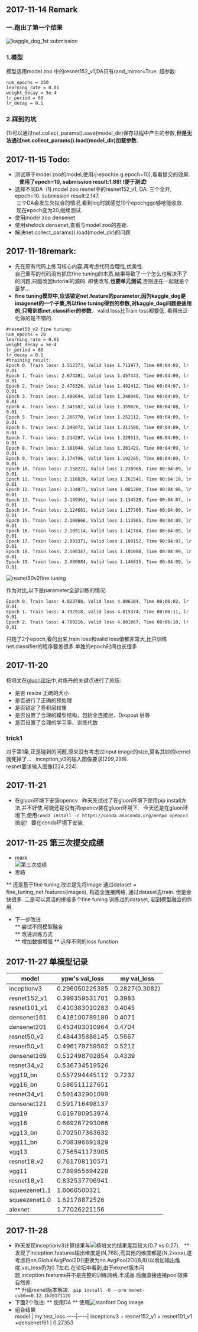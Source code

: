 ## 2017-11-14 Remark  
### 一.跑出了第一个结果   
![kaggle_dog_1st submission](https://github.com/davidwang8088/MXnet_test/blob/master/images/kaggle_dog_1.60917.png)  
### 1.模型    
模型选用model zoo 中的resnet152_v1,DA只有rand_mirror=True.
超参数:
```
num_epochs = 150
learning_rate = 0.01
weight_decay = 5e-4
lr_period = 80
lr_decay = 0.1
```
### 2.踩到的坑  
(1)可以通过net.collect_params().save(model_dir)保存过程中产生的参数,**但是无法通过net.collect_params().load(model_dir)加载参数.**

## 2017-11-15 Todo:
* 测试基于model zoo的model,使用小epoch(e.g.epoch=10),看看提交的效果.  
    **使用了epoch=10, submission result:1.88! !便于测试!**
* 选择不同DA
  (1) model zoo resnet中的resnet152_v1, DA: 三个全开, epoch=10. submission result:2.147.  
  三个DA会发生欠拟合的情况,看到log时就感觉10个epochggo够呛能收敛.  
  现在epoch变为20,继续测试.  
* 使用model zoo densenet
* 使用shelock densenet,查看与model zoo的差距.
* 解决net.collect_params().load(model_dir)的问题

## 2017-11-18remark:  
* 先在原有代码上练习核心内容,再考虑代码合理性,优美性.  
自己重写的代码没有抓住fine tuning的本质,结果导致了一个怎么也解决不了的问题,只能改回tutorial的源码. 即使改写,**也要单元测试**,否则连在一起就是个噩梦...  
* **fine tuning模型中,应该锁定net.feature的parameter,因为kaggle_dog是imagenet的一个子集,所以fine tuning得到的参数,对kaggle_dog问题是适用的,只需训练net.classifier的参数.**  
valid loss比Train loss都要低. 看得出泛化做的是不错的.  
```
#resnet50_v2 fine tuning:
num_epochs = 20
learning_rate = 0.01
weight_decay = 5e-4
lr_period = 80
lr_decay = 0.1
#training result:
Epoch 0. Train loss: 3.512373, Valid loss 1.712977, Time 00:04:02, lr 0.01
Epoch 1. Train loss: 2.674281, Valid loss 1.457443, Time 00:04:09, lr 0.01
Epoch 2. Train loss: 2.476326, Valid loss 1.492412, Time 00:04:07, lr 0.01
Epoch 3. Train loss: 2.408694, Valid loss 1.348946, Time 00:04:09, lr 0.01
Epoch 4. Train loss: 2.341582, Valid loss 1.359826, Time 00:04:08, lr 0.01
Epoch 5. Train loss: 2.266770, Valid loss 1.252112, Time 00:04:09, lr 0.01
Epoch 6. Train loss: 2.248072, Valid loss 1.211580, Time 00:04:09, lr 0.01
Epoch 7. Train loss: 2.214287, Valid loss 1.229513, Time 00:04:09, lr 0.01
Epoch 8. Train loss: 2.181048, Valid loss 1.201421, Time 00:04:09, lr 0.01
Epoch 9. Train loss: 2.174796, Valid loss 1.192285, Time 00:04:09, lr 0.01
Epoch 10. Train loss: 2.158222, Valid loss 1.230968, Time 00:04:09, lr 0.01
Epoch 11. Train loss: 2.116029, Valid loss 1.261541, Time 00:04:10, lr 0.01
Epoch 12. Train loss: 2.134877, Valid loss 1.081200, Time 00:04:08, lr 0.01
Epoch 13. Train loss: 2.149361, Valid loss 1.134528, Time 00:04:07, lr 0.01
Epoch 14. Train loss: 2.124681, Valid loss 1.137760, Time 00:04:09, lr 0.01
Epoch 15. Train loss: 2.108666, Valid loss 1.113905, Time 00:04:09, lr 0.01
Epoch 16. Train loss: 2.109114, Valid loss 1.141784, Time 00:04:09, lr 0.01
Epoch 17. Train loss: 2.093371, Valid loss 1.109152, Time 00:04:07, lr 0.01
Epoch 18. Train loss: 2.100347, Valid loss 1.101088, Time 00:04:09, lr 0.01
Epoch 19. Train loss: 2.080084, Valid loss 1.146815, Time 00:04:09, lr 0.01
```
![resnet50v2fine tuning](https://github.com/davidwang8088/MXnet_test/blob/master/images/resnet50_v2_fine_tuning_traning_result.png)

作为对比,以下是parameter全部训练的情况:
```
Epoch 0. Train loss: 4.823708, Valid loss 4.806104, Time 00:06:02, lr 0.01
Epoch 1. Train loss: 4.792918, Valid loss 4.815374, Time 00:06:11, lr 0.01
Epoch 2. Train loss: 4.789216, Valid loss 4.801067, Time 00:06:10, lr 0.01
```
只跑了2个epoch,看的出来,train loss和valid loss值都非常大,比只训练net.classifier的程序要差很多.单独的epoch时间也长很多.  

## 2017-11-20
杨培文在[gluon论坛](https://discuss.gluon.ai/t/topic/2399/108?u=davidwang)中,对炼丹的关键点进行了总结:
* 是否 resize 正确的大小
* 是否进行了正确的预处理
* 是否锁定了卷积层权重
* 是否设置了合理的模型结构，包括全连接层、Dropout 层等
* 是否设置了合理的学习率、训练代数
### trick1  
对于第1条,正是碰到的问题,原来没有考虑过input image的size,莫名其妙的kernel就死掉了...   
inception_v3的输入图像要求(299,299).  
resnet要求输入图像(224,224)  

## 2017-11-21 
* 在gluon环境下安装opencv  
昨天先试过了在gluon环境下使用pip install方法,并不好使,可能还是没有把opencv装在gluon环境下.  
今天还是在gluon环境下,使用```conda install -c https://conda.anaconda.org/menpo opencv3``` 搞定!  
要在conda环境下安装.

## 2017-11-25 第三次提交成绩
* mark  
![第三次成绩](https://github.com/davidwang8088/MXnet_test/blob/master/images/kaggle_dog_%E6%B7%B7%E5%90%88%E6%A8%A1%E5%9E%8B.png)  
* 思路    

** 还是基于fine tuning,改进是先将image 通过dataset = fine_tuning_net.features(images), 构造全连接网络, 通过dataset去train. 但是会快很多. 二是可以灵活的拼接多个fine tuning 训练过的dataset, 起到模型融合的作用.
* 下一步改进  
** 尝试不同模型融合  
** 改进训练方式  
** 增加数据增强
** 选择不同的loss function

## 2017-11-27 单模型记录  
model | ypw's val_loss | my val_loss
----|----|----
inceptionv3 | 0.296050225385  | 0.2827(0.3082)
resnet152_v1 | 0.399359531701 | 0.3983
resnet101_v1 | 0.410383010283 | 0.4045
densenet161 | 0.418100789189  | 0.4071
densenet201 | 0.453403010964  | 0.4704
resnet50_v2 | 0.484435886145 | 0.5667
resnet50_v1 | 0.496179759502 | 0.5212
densenet169 | 0.512498702854 | 0.4339
resnet34_v2 | 0.536734519526
vgg19_bn | 0.557294445112   | 0.7232
vgg16_bn | 0.586511127651  
resnet34_v1 | 0.591432901099
densenet121 | 0.591716498137
vgg19 | 0.619780953974
vgg16 | 0.669267293066
vgg13_bn | 0.702507363632
vgg11_bn | 0.708396691829
vgg13 | 0.756541173905
resnet18_v2 | 0.761708110571
vgg11 | 0.789955694228
resnet18_v1 | 0.832537706941
squeezenet1.1 | 1.6066500321
squeezenet1.0 | 1.62178872526
alexnet | 1.77026221156

## 2017-11-28 
* 昨天发现inceptionv3计算结果与![杨培文](https://github.com/ypwhs/DogBreed_gluon)的结果差距较大(0.7 vs 0.27).  
** 发现了inception.features输出维度是(N,768),而其他的维度都是(N,2xxxx),遂考虑将nn.GlobalAvgPool2D()更换为nn.AvgPool2D((8,8))以增加输出维度,val_loss仍为0.7左右.在论坛中看到,由于mxnet版本问题,inception.features并不是完整的训练网络,半成品.后面直接连接pool效果自然差.  
** 升级mxnet版本解决. ``` pip install -U --pre mxnet-cu80==0.12.1b20171126```
* 下面2个改进:
** 使用DA
** 使用![stanford Dog Image](http://vision.stanford.edu/aditya86/ImageNetDogs/)
* 组合结果  
model | my test_loss
----|----|
inceptionv3 + resnet152_v1 + resnet101_v1 +densenet161 | 0.27353
